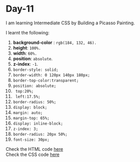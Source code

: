 # Day-11
I am learning Intermediate CSS by Building a Picasso Painting.

I learnt the following:

1. **background-color** : `rgb(184, 132, 46).`
2. **height**: `100%.`
3. **width**: `60%.`
4. **position**: `absolute`.
5. **z-index**: `-1`.
6. `border-style: solid;`
7. `border-width: 0 120px 140px 180px;`
8. `border-top-color:transparent;`
9. `position: absolute;`
10. ` top:20%;`
11. ` left:17.5%;`
12. `border-radius: 50%;`
13. `display: block;`
14. `margin: auto;`
15. `margin-top: 65%;`
16. `display: inline-block;`
17. `z-index: 3;`
18. `border-radius: 20px 50%;`
19. `font-size: 30px;`

Check the HTML code [here](./index.html)  
Check the CSS code [here](./styles.css)